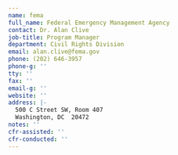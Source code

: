 ```yaml
---
name: fema
full_name: Federal Emergency Management Agency
contact: Dr. Alan Clive
job-title: Program Manager
department: Civil Rights Division
email: alan.clive@fema.gov
phone: (202) 646-3957
phone-g: ''
tty: ''
fax: ''
email-g: ''
website: ''
address: |-
  500 C Street SW, Room 407
  Washington, DC  20472
notes: ''
cfr-assisted: ''
cfr-conducted: ''
---
```



